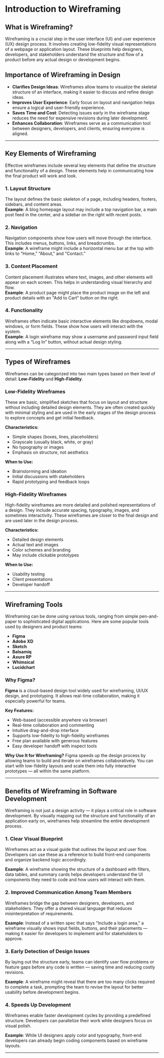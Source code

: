 # Introduction to Wireframing

## What is Wireframing?

Wireframing is a crucial step in the user interface (UI) and user experience (UX) design process. It involves creating low-fidelity visual representations of a webpage or application layout. These blueprints help designers, developers, and stakeholders understand the structure and flow of a product before any actual design or development begins.

## Importance of Wireframing in Design

- **Clarifies Design Ideas**: Wireframes allow teams to visualize the skeletal structure of an interface, making it easier to discuss and refine design ideas.
- **Improves User Experience**: Early focus on layout and navigation helps ensure a logical and user-friendly experience.
- **Saves Time and Cost**: Detecting issues early in the wireframe stage reduces the need for expensive revisions during later development.
- **Enhances Collaboration**: Wireframes serve as a communication tool between designers, developers, and clients, ensuring everyone is aligned.

---

## Key Elements of Wireframing

Effective wireframes include several key elements that define the structure and functionality of a design. These elements help in communicating how the final product will work and look.

### 1. Layout Structure
The layout defines the basic skeleton of a page, including headers, footers, sidebars, and content areas.  
**Example**: A blog homepage layout may include a top navigation bar, a main post feed in the center, and a sidebar on the right with recent posts.

### 2. Navigation
Navigation components show how users will move through the interface. This includes menus, buttons, links, and breadcrumbs.  
**Example**: A wireframe might include a horizontal menu bar at the top with links to “Home,” “About,” and “Contact.”

### 3. Content Placement
Content placement illustrates where text, images, and other elements will appear on each screen. This helps in understanding visual hierarchy and flow.  
**Example**: A product page might place the product image on the left and product details with an "Add to Cart" button on the right.

### 4. Functionality
Wireframes often indicate basic interactive elements like dropdowns, modal windows, or form fields. These show how users will interact with the system.  
**Example**: A login wireframe may show a username and password input field along with a “Log In” button, without actual design styling.

---

## Types of Wireframes

Wireframes can be categorized into two main types based on their level of detail: **Low-Fidelity** and **High-Fidelity**.

### Low-Fidelity Wireframes
These are basic, simplified sketches that focus on layout and structure without including detailed design elements. They are often created quickly with minimal styling and are used in the early stages of the design process to explore concepts and get initial feedback.

**Characteristics:**
- Simple shapes (boxes, lines, placeholders)
- Grayscale (usually black, white, or gray)
- No typography or images
- Emphasis on structure, not aesthetics

**When to Use:**
- Brainstorming and ideation
- Initial discussions with stakeholders
- Rapid prototyping and feedback loops

### High-Fidelity Wireframes
High-fidelity wireframes are more detailed and polished representations of a design. They include accurate spacing, typography, images, and sometimes interactivity. These wireframes are closer to the final design and are used later in the design process.

**Characteristics:**
- Detailed design elements
- Actual text and images
- Color schemes and branding
- May include clickable prototypes

**When to Use:**
- Usability testing
- Client presentations
- Developer handoff

---

## Wireframing Tools

Wireframing can be done using various tools, ranging from simple pen-and-paper to sophisticated digital applications. Here are some popular tools used by designers and product teams:

- **Figma**
- **Adobe XD**
- **Sketch**
- **Balsamiq**
- **Axure RP**
- **Whimsical**
- **Lucidchart**

### Why Figma?

**Figma** is a cloud-based design tool widely used for wireframing, UI/UX design, and prototyping. It allows real-time collaboration, making it especially powerful for teams.

**Key Features:**
- Web-based (accessible anywhere via browser)
- Real-time collaboration and commenting
- Intuitive drag-and-drop interface
- Supports low-fidelity to high-fidelity wireframes
- Free plan available with generous features
- Easy developer handoff with inspect tools

**Why Use It for Wireframing?**
Figma speeds up the design process by allowing teams to build and iterate on wireframes collaboratively. You can start with low-fidelity layouts and scale them into fully interactive prototypes — all within the same platform.

---

## Benefits of Wireframing in Software Development

Wireframing is not just a design activity — it plays a critical role in software development. By visually mapping out the structure and functionality of an application early on, wireframes help streamline the entire development process.

### 1. Clear Visual Blueprint

Wireframes act as a visual guide that outlines the layout and user flow. Developers can use these as a reference to build front-end components and organize backend logic accordingly.

**Example**: A wireframe showing the structure of a dashboard with filters, data tables, and summary cards helps developers understand the UI components they need to code and how users will interact with them.

### 2. Improved Communication Among Team Members

Wireframes bridge the gap between designers, developers, and stakeholders. They offer a shared visual language that reduces misinterpretation of requirements.

**Example**: Instead of a written spec that says "Include a login area," a wireframe visually shows input fields, buttons, and their placements — making it easier for developers to implement and for stakeholders to approve.

### 3. Early Detection of Design Issues

By laying out the structure early, teams can identify user flow problems or feature gaps before any code is written — saving time and reducing costly revisions.

**Example**: A wireframe might reveal that there are too many clicks required to complete a task, prompting the team to revise the layout for better usability before development begins.

### 4. Speeds Up Development

Wireframes enable faster development cycles by providing a predefined structure. Developers can parallelize their work while designers focus on visual polish.

**Example**: While UI designers apply color and typography, front-end developers can already begin coding components based on wireframe layouts.

---

